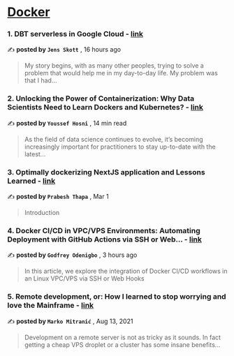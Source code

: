 
<h1><a href=https://medium.com/tag/docker/recommended target="_blank" rel="noopener noreferrer">Docker</a></h1>
<h3>1. DBT serverless in Google Cloud - <a href=https://medium.com/@jens.skott_65388/dbt-serverless-in-google-cloud-39bd73e42b29?source=tag_recommended_feed---------0-84----------docker----------2a6b3438_faae_4897_9e31_3bca35f51f2f------- target="_blank" rel="noopener noreferrer">link</a></h3>

✍️ **posted by `Jens Skott`** <date> , 16 hours ago</date>

<blockquote>My story begins, with as many other peoples, trying to solve a problem that would help me in my day-to-day life. My problem was that I had…</blockquote>

<h3>2. Unlocking the Power of Containerization: Why Data Scientists Need to Learn Dockers and Kubernetes? - <a href=https://medium.com/gitconnected/unlocking-the-power-of-containerization-why-data-scientists-need-to-learn-dockers-and-kubernetes-b112456c62fc?source=tag_recommended_feed---------1-107----------docker----------2a6b3438_faae_4897_9e31_3bca35f51f2f------- target="_blank" rel="noopener noreferrer">link</a></h3>

✍️ **posted by `Youssef Hosni`** <date> , 14 min read</date>

<blockquote>As the field of data science continues to evolve, it’s becoming increasingly important for practitioners to stay up-to-date with the latest…</blockquote>

<h3>3. Optimally dockerizing NextJS application and Lessons Learned - <a href=https://medium.com/geekculture/optimally-dockerizing-nextjs-application-and-lessons-learned-af1833e7da46?source=tag_recommended_feed---------2-85----------docker----------2a6b3438_faae_4897_9e31_3bca35f51f2f------- target="_blank" rel="noopener noreferrer">link</a></h3>

✍️ **posted by `Prabesh Thapa`** <date> , Mar 1</date>

<blockquote>Introduction</blockquote>

<h3>4. Docker CI/CD in VPC/VPS Environments: Automating Deployment with GitHub Actions via SSH or Web… - <a href=https://medium.com/@odenigbo67/docker-ci-cd-in-vpc-vps-environments-automating-deployment-with-github-actions-via-ssh-or-web-e2192bb75a69?source=tag_recommended_feed---------3-84----------docker----------2a6b3438_faae_4897_9e31_3bca35f51f2f------- target="_blank" rel="noopener noreferrer">link</a></h3>

✍️ **posted by `Godfrey Odenigbo`** <date> , 3 hours ago</date>

<blockquote>In this article, we explore the integration of Docker CI/CD workflows in an Linux VPC/VPS via SSH or Web Hooks</blockquote>

<h3>5. Remote development, or: How I learned to stop worrying and love the Mainframe - <a href=https://medium.com/homullus/remote-development-or-how-i-learned-to-stop-worrying-and-love-the-mainframe-90165147a57d?source=tag_recommended_feed---------4-107----------docker----------2a6b3438_faae_4897_9e31_3bca35f51f2f------- target="_blank" rel="noopener noreferrer">link</a></h3>

✍️ **posted by `Marko Mitranić`** <date> , Aug 13, 2021</date>

<blockquote>Development on a remote server is not as tricky as it sounds. In fact getting a cheap VPS droplet or a cluster has some insane benefits…</blockquote>

